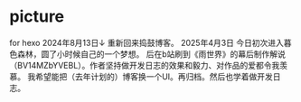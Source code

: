 # picture
for hexo
2024年8月13日↓
重新回来捣鼓博客。
2025年4月3日
今日初次进入暮色森林，圆了小时候自己的一个梦想。
后在b站刷到《雨世界》的幕后制作解说（BV14MZbYVEBL）。作者坚持做开发日志的效果和毅力、对作品的爱都令我羡慕。
我希望能把（去年计划的）博客换一个UI。再归档。然后也学着做开发日志。
